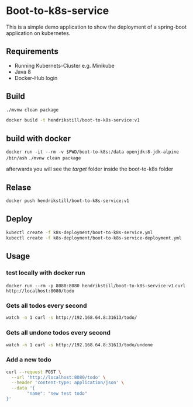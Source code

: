 # Boot-to-k8s-service

This is a simple demo application to show the deployment of a spring-boot application on kubernetes.

## Requirements
* Running Kubernets-Cluster e.g. Minikube
* Java 8
* Docker-Hub login

## Build
```bash
./mvnw clean package

docker build -t hendrikstill/boot-to-k8s-service:v1
```
## build with docker

`docker run -it --rm -v $PWD/boot-to-k8s:/data openjdk:8-jdk-alpine /bin/ash`
`./mvnw clean package`

afterwards you will see the *target* folder inside the boot-to-k8s folder

## Relase
```bash
docker push hendrikstill/boot-to-k8s-service:v1
```
## Deploy
```bash
kubectl create -f k8s-deployment/boot-to-k8s-service.yml
kubectl create -f k8s-deployment/boot-to-k8s-service-deployment.yml
```

## Usage

### test locally with docker run
`docker run --rm -p 8080:8080 hendrikstill/boot-to-k8s-service:v1`
`curl http://localhost:8080/todo`

### Gets all todos every second
```bash
watch -n 1 curl -s http://192.168.64.8:31613/todo/
```

### Gets all undone todos every second
```bash
watch -n 1 curl -s http://192.168.64.8:31613/todo/undone
```

### Add a new todo
```bash
curl --request POST \
  --url 'http://localhost:8080/todo' \
  --header 'content-type: application/json' \
  --data '{
		"name": "new test todo"
}'
```
